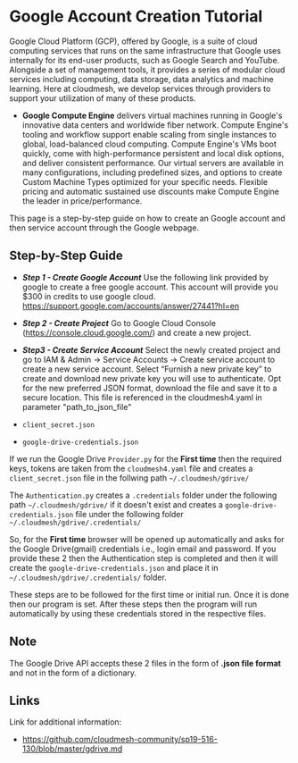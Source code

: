 
# Google Account Creation Tutorial

Google Cloud Platform (GCP), offered by Google, is a suite of cloud computing services that runs on the same infrastructure that Google uses internally for its end-user products, such as Google Search and YouTube. Alongside a set of management tools, it provides a series of modular cloud services including computing, data storage, data analytics and machine learning. Here at cloudmesh, we develop services through providers to support your utilization of many of these products.

* **Google Compute Engine** delivers virtual machines running in Google's innovative data centers and worldwide fiber network. Compute Engine's tooling and workflow support enable scaling from single instances to global, load-balanced cloud computing. Compute Engine's VMs boot quickly, come with high-performance persistent and local disk options, and deliver consistent performance. Our virtual servers are available in many configurations, including predefined sizes, and options to create Custom Machine Types optimized for your specific needs. Flexible pricing and automatic sustained use discounts make Compute Engine the leader in price/performance.

This page is a step-by-step guide on how to create an Google account and then service account through the Google webpage.

## Step-by-Step Guide

* ***Step 1 - Create Google Account***  Use the following link provided by google to create a free google account. This account will provide you $300 in credits to use google cloud. https://support.google.com/accounts/answer/27441?hl=en

* ***Step 2 - Create Project***  Go to Google Cloud Console (https://console.cloud.google.com/) and create a new project.

* ***Step3 - Create Service Account*** Select the newly created project and go to IAM & Admin -> Service Accounts -> Create service account to create a new service account. Select “Furnish a new private key” to create and download new private key you will use to authenticate. Opt for the new preferred JSON format, download the file and save it to a secure location. This file is referenced in the cloudmesh4.yaml in parameter "path_to_json_file" 


* `client_secret.json` 
* `google-drive-credentials.json`  

If we run the Google Drive `Provider.py` for the **First time** then the
required keys, tokens are taken from the `cloudmesh4.yaml` file and creates a
`client_secret.json` file in the follwing path `~/.cloudmesh/gdrive/`

The `Authentication.py` creates a `.credentials` folder under the following path
`~/.cloudmesh/gdrive/` if it doesn't exist and creates a
`google-drive-credentials.json` file under the following folder
`~/.cloudmesh/gdrive/.credentials/`


So, for the **First time**
browser will be opened up automatically and asks for the Google Drive(gmail)
credentials i.e., login email and  password. If you provide these 2 then
the Authentication step is completed and then it will create the 
`google-drive-credentials.json` and place it in `~/.cloudmesh/gdrive/.credentials/` folder. 
 
These steps are to be followed for the first time or initial run. Once it is
done then our program is set. After these steps then the program will run
automatically by using these credentials stored in the respective files.

## Note

The Google Drive API accepts these 2 files in the form of **.json file format**
and not in the form of a dictionary.

## Links

Link for additional information:

* <https://github.com/cloudmesh-community/sp19-516-130/blob/master/gdrive.md>
